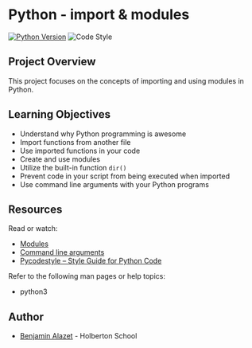 # Python - import & modules

[![Python Version](https://img.shields.io/badge/python-3.10-blue.svg)](https://www.python.org/downloads/release/python-380/)
![Code Style](https://img.shields.io/badge/code%20style-PEP8-brightgreen.svg)

## Project Overview
This project focuses on the concepts of importing and using modules in Python.

## Learning Objectives
- Understand why Python programming is awesome
- Import functions from another file
- Use imported functions in your code
- Create and use modules
- Utilize the built-in function `dir()`
- Prevent code in your script from being executed when imported
- Use command line arguments with your Python programs

## Resources

Read or watch:

- [Modules](https://docs.python.org/3/tutorial/modules.html)
- [Command line arguments](https://docs.python.org/3/tutorial/stdlib.html#command-line-arguments)
- [Pycodestyle – Style Guide for Python Code](https://pycodestyle.pycqa.org)

Refer to the following man pages or help topics:

- python3

## Author
* [Benjamin Alazet](https://github.com/Yliaze) - Holberton School